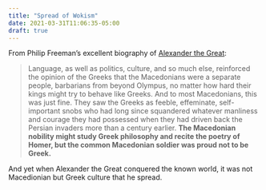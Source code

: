 ```yaml
---
title: "Spread of Wokism"
date: 2021-03-31T11:06:35-05:00
draft: true
---
```


From Philip Freeman’s excellent biography of [Alexander the Great](https://www.amazon.com/Alexander-Great-Philip-Freeman/dp/1416592814):

> Language, as well as politics, culture, and so much else, reinforced the opinion of the Greeks that the Macedonians were a separate people, barbarians from beyond Olympus, no matter how hard their kings might try to behave like Greeks. And to most Macedonians, this was just fine. They saw the Greeks as feeble, effeminate, self-important snobs who had long since squandered whatever manliness and courage they had possessed when they had driven back the Persian invaders more than a century earlier. **The Macedonian nobility might study Greek philosophy and recite the poetry of Homer, but the common Macedonian soldier was proud not to be Greek.**

And yet when Alexander the Great conquered the known world, it was not Macedionian but Greek culture that he spread.